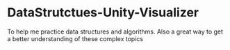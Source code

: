 # DataStrutctues-Unity-Visualizer
To help me practice data structures and algorithms. Also a great way to get a better understanding of these complex topics
